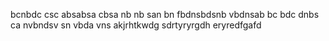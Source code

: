 bcnbdc
csc absabsa
cbsa nb nb
san bn
fbdnsbdsnb
vbdnsab
bc bdc dnbs ca
nvbndsv sn
vbda vns
akjrhtkwdg
sdrtyryrgdh
eryredfgafd
